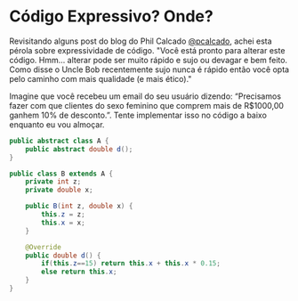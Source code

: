 Código Expressivo? Onde? 
=================

Revisitando alguns post do blog do Phil Calcado [@pcalcado](https://twitter.com/pcalcado), achei esta pérola sobre expressividade de código. 
"Você está pronto para alterar este código. Hmm… alterar pode ser muito rápido e sujo ou devagar e bem feito. Como disse o Uncle Bob recentemente sujo nunca é rápido então você opta pelo caminho com mais qualidade (e mais ético)."

Imagine que você recebeu um email do seu usuário dizendo: “Precisamos fazer com que clientes do sexo feminino que comprem mais de R$1000,00 ganhem 10% de desconto.”. Tente implementar isso no código a baixo enquanto eu vou almoçar.


```java
public abstract class A {
    public abstract double d();
}
```
```java
public class B extends A {
    private int z;
    private double x;

    public B(int z, double x) {
        this.z = z;
        this.x = x;
    }

    @Override
    public double d() {
        if(this.z==15) return this.x + this.x * 0.15;
        else return this.x;
    }
}
```
